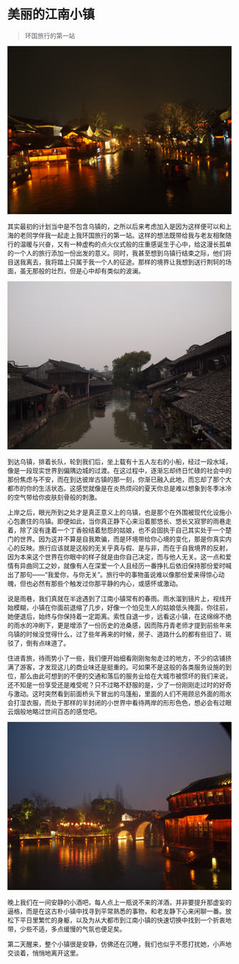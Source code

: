 # 美丽的江南小镇

> 环国旅行的第一站

![](img/01-wuzhen/01.jpg)

其实最初的计划当中是不包含乌镇的，之所以后来考虑加入是因为这样便可以和上海的老同学伴我一起走上我环国旅行的第一站。这样的想法既带给我与老友相聚随行的温暖与兴奋，又有一种虚构的点火仪式般的庄重感诞生于心中，给这漫长孤单的一个人的旅行添加一份出发的意义。同时，我甚至想到乌镇行结束之际，他们将目送我离去，我将踏上只属于我一个人的征途。那样的境界让我想到送行荆轲的场面，虽无那般的壮烈，但是心中却有类似的波澜。

![](img/01-wuzhen/02.jpg)

到达乌镇，排着长队，轮到我们后，坐上载有十五人左右的小船，经过一段水域，像是一段现实世界到偏隅边城的过渡。在这过程中，逐渐忘却终日忙碌的社会中的那份焦虑与不安，而在到达彼岸古镇的那一刻，你渐已融入此地，而忘却了那个大都市的你的生活状态。这感觉就像是在炎热烦闷的夏天你总是难以想象到冬季冰冷的空气带给你皮肤刻骨般的刺激。

上岸之后，眼光所到之处才是真正意义上的乌镇，也是那个在外围被现代化设施小心包裹住的乌镇。即便如此，当你真正静下心来沿着那悠长、悠长又寂寥的雨巷走着，除了没有逢着一个丁香般结着愁怨的姑娘，也不会固执于自己其实处于一个楚门的世界。因为这并不算是自我欺骗，而是环境带给你心境的变化，那是你真实内心的反映。旅行应该就是这般的无关乎真与假、是与非，而在于自我境界的反射，因为本来这个世界在你眼中的样子就是由你自己决定，而与他人无关。这一点和爱情有异曲同工之妙，就像有人在深爱一个人且经历一番挣扎后依旧保持那份爱时喊出了那句——“我爱你，与你无关”。旅行中的事物虽说难以像那份爱来得惊心动魄，但也必然有那些个触发过你那平静的内心，或感怀或激动。

说是雨巷，我们真就在半途遇到了江南小镇常有的春雨。雨水溜到镜片上，视线开始模糊，小镇在你面前退缩了几步，好像一个怕见生人的姑娘低头掩面，你往前，她便退后，始终与你保持着一定距离。索性自退一步，远看这小镇，在这绵绵不绝的雨水的冲刷下，更是增添了一份历史的沧桑感，因而陈丹青老师才提到前些年来乌镇的时候没觉得什么，过了些年再来的时候，房子、道路什么的都有些旧了、斑驳了，倒有点味道了。

住进青旅，待雨势小了一些，我们便开始细看刚刚匆匆走过的地方，不少的店铺挤满了游客，才发现这儿的商业味还是挺重的。可如果不是这般的各类服务设施的到位，那么由此可想到的不便的交通和落后的服务业给在大城市被惯坏的我们来说，还不知是一份享受还是难受呢？只不过略不舒服的是，少了一份刚刚走过时的好奇与激动。这时突然看到前面桥头下冒出的乌篷船，里面的人们不用顾忌外面的雨水会打湿衣服，而处于那样的半封闭的小世界中看待两岸的形形色色，想必会有过眼云烟般地略过世间百态的感觉吧。

![](img/01-wuzhen/03.jpg)

晚上我们在一间安静的小酒吧，每人点上一瓶说不来的洋酒，并非要提升那虚妄的逼格，而是在这古朴小镇中找寻到平常熟悉的事物，和老友静下心来闲聊一番。放松下平日里繁忙的身躯，以及为从大都市到江南小镇的快速切换中找到一个折衷地带，少些不适，多点缓慢的气氛也便足矣。

第二天醒来，整个小镇很是安静，仿佛还在沉睡，我们也似乎不愿打扰她，小声地交谈着，悄悄地离开这里。

